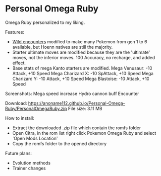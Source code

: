 # Personal Omega Ruby
Omega Ruby personalized to my liking.

Features:
- <a href="https://anoname112.github.io/Personal-Omega-Ruby/">Wild encounters</a> modified to make many Pokemon from gen 1 to 6 available, but Hoenn natives are still the majority.
- Starter ultimate moves are modified because they are the 'ultimate' moves, not the inferior moves. 100 Accuracy, no recharge, and added effect.
- Base stats of mega Kanto starters are modified.
Mega Venusaur: -10 Attack, +10 Speed
Mega Charizard X: -10 SpAttack, +10 Speed
Mega Charizard Y: -10 Attack, +10 Speed
Mega Blastoise: -10 Attack, +10 Speed

Screenshots:
Mega speed increase
Hydro cannon buff
Encounter

Download: https://anoname112.github.io/Personal-Omega-Ruby/PersonalOmegaRuby.zip
File size: 3.11 MB

How to install:
- Extract the downloaded .zip file which contain the romfs folder
- Open Citra, in the rom list right click Pokemon Omega Ruby and select 'Open Mods Location'
- Copy the romfs folder to the opened directory

Future plans:
- Evolution methods
- Trainer changes
